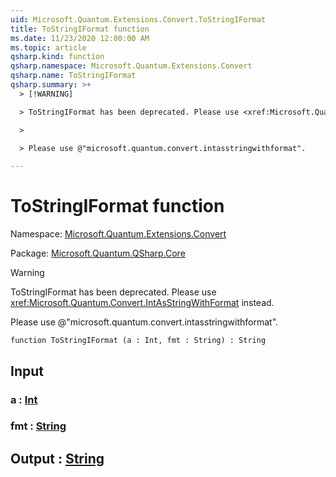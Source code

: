 ```yaml
---
uid: Microsoft.Quantum.Extensions.Convert.ToStringIFormat
title: ToStringIFormat function
ms.date: 11/23/2020 12:00:00 AM
ms.topic: article
qsharp.kind: function
qsharp.namespace: Microsoft.Quantum.Extensions.Convert
qsharp.name: ToStringIFormat
qsharp.summary: >+
  > [!WARNING]

  > ToStringIFormat has been deprecated. Please use <xref:Microsoft.Quantum.Convert.IntAsStringWithFormat> instead.

  >

  > Please use @"microsoft.quantum.convert.intasstringwithformat".

---
```


# ToStringIFormat function

Namespace: [Microsoft.Quantum.Extensions.Convert](xref:Microsoft.Quantum.Extensions.Convert)

Package: [Microsoft.Quantum.QSharp.Core](https://nuget.org/packages/Microsoft.Quantum.QSharp.Core)


> [!WARNING]
> ToStringIFormat has been deprecated. Please use <xref:Microsoft.Quantum.Convert.IntAsStringWithFormat> instead.
>
> Please use @"microsoft.quantum.convert.intasstringwithformat".



```qsharp
function ToStringIFormat (a : Int, fmt : String) : String
```


## Input

### a : [Int](xref:microsoft.quantum.lang-ref.int)




### fmt : [String](xref:microsoft.quantum.lang-ref.string)





## Output : [String](xref:microsoft.quantum.lang-ref.string)

